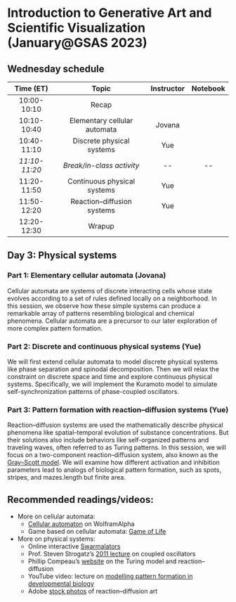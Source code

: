 # Introduction to Generative Art and Scientific Visualization (January@GSAS 2023)

## Wednesday schedule

|   Time (ET)   |             Topic            | Instructor | Notebook |
|:-------------:|:----------------------------:|:----------:|:--------:|
|  10:00-10:10  |             Recap            |            |          |
|  10:10-10:40  | Elementary cellular automata |   Jovana   |          |
|  10:40-11:10  |   Discrete physical systems  |     Yue    |          |
| _11:10-11:20_ |   _Break/in-class activity_  |    _--_    |   _--_   |
|  11:20-11:50  |  Continuous physical systems |     Yue    |          |
|  11:50-12:20  |  Reaction–diffusion systems  |     Yue    |          |
|  12:20-12:30  |            Wrapup            |            |          |

## Day 3: Physical systems

### Part 1: Elementary cellular automata (Jovana)
Cellular automata are systems of discrete interacting cells whose state evolves according to a set of rules defined locally on a neighborhood. In this session, we observe how these simple systems can produce a remarkable array of patterns resembling biological and chemical phenomena. Cellular automata are a precursor to our later exploration of more complex pattern formation.

### Part 2: Discrete and continuous physical systems (Yue)
We will first extend cellular automata to model discrete physical systems like phase separation and spinodal decomposition. Then we will relax the constraint on discrete space and time and explore continuous physical systems. Specifically, we will implement the Kuramoto model to simulate self-synchronization patterns of phase-coupled oscillators.

### Part 3: Pattern formation with reaction–diffusion systems (Yue)
Reaction–diffusion systems are used the mathematically describe physical phenomena like spatial–temporal evolution of substance concentrations. But their solutions also include behaviors like self-organized patterns and traveling waves, often referred to as Turing patterns. In this session, we will focus on a two-component reaction–diffusion system, also known as the [Gray–Scott model](http://mrob.com/pub/comp/xmorphia/index.html). We will examine how different activation and inhibition parameters lead to analogs of biological pattern formation, such as spots, stripes, and mazes.length but finite area.

## Recommended readings/videos:
- More on cellular automata:
    - [Cellular automaton](https://mathworld.wolfram.com/CellularAutomaton.html#:~:text=A%20cellular%20automaton%20is%20a,many%20time%20steps%20as%20desired.) on WolframAlpha
    - Game based on cellular automata: [Game of Life](https://playgameoflife.com/)
- More on physical systems:
    - Online interactive [Swarmalators](https://www.complexity-explorables.org/explorables/swarmalators/)
    - Prof. Steven Strogatz’s [2011 lecture](https://www.youtube.com/watch?v=5zFDMyQ8z8g) on coupled oscillators
    - Phillip Compeau’s [website](https://biologicalmodeling.org/prologue/) on the Turing model and reaction–diffusion
    - YouTube video: lecture on [modelling pattern formation in developmental biology](https://www.youtube.com/watch?v=Rv9NKugal3g)
    - Adobe [stock photos](https://stock.adobe.com/search?k=reaction%20diffusion) of reaction–diffusion art